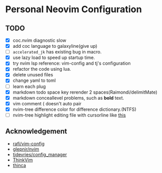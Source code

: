 # Personal Neovim Configuration

## TODO

- [x] coc.nvim diagnostic slow
- [x] add coc language to galaxyline(give up)
- [ ] `accelerated_jk` has existing bug in macro.
- [x] use lazy load to speed up startup time.
- [x] try nvim lsp reference: vim-config and tj's configuration
- [x] refactor the code using lua.
- [x] delete unused files
- [x] change yaml to toml
- [ ] learn each plug
- [x] markdown todo space key rerender 2 spaces(Raimondi/delimitMate)
- [x] markdown conceallevel problems, such as **bold** text.
- [x] vim comment ( doesn't auto pair
- [x] nvim-tree difference color for difference dictionary.(NTFS)
- [ ] nvim-tree highlight editing file with cursorline like [this](https://github.com/kyazdani42/nvim-tree.lua/pull/763)

## Acknowledgement

- [rafi/vim-config](https://github.com/rafi/vim-config)
- [glepnir/nvim](https://github.com/glepnir/nvim)
- [tjdevries/config_manager](https://github.com/tjdevries/config_manager)
- [ThinkVim](https://github.com/imxiejie/ThinkVim)
- [thinca](https://github.com/thinca/config/blob/master/dotfiles/dot.vim/vimrc)
